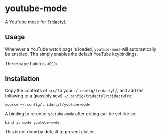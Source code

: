 # youtube-mode

A YouTube mode for [Tridactyl](https://github.com/tridactyl/tridactyl).

## Usage

Whenever a YouTube watch page is loaded, `youtube-mode` will
automatically be enabled. This simply enables the default YouTube
keybindings.

The escape hatch is `<ESC>`.

## Installation

Copy the contents of `src/` to your `~/.config/tridactyl/`, and add
the following to a (possibly new) `~/.config/tridactyl/tridactylrc`:

```
source ~/.config/tridactyl/youtube-mode
```

A binding to re-enter `youtube-mode` after exiting can be set like so:

```
bind yt mode youtube-mode
```

This is not done by default to prevent clutter.
